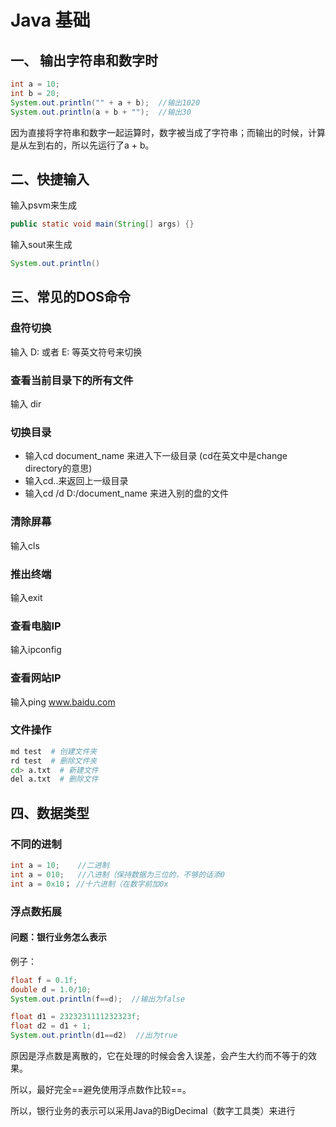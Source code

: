# Java 基础

## 一、 输出字符串和数字时

```java
int a = 10;
int b = 20;
System.out.println("" + a + b);  //输出1020
System.out.println(a + b + "");  //输出30
```

因为直接将字符串和数字一起运算时，数字被当成了字符串；而输出的时候，计算是从左到右的，所以先运行了a + b。

## 二、快捷输入

输入psvm来生成

```java
public static void main(String[] args) {}
```

输入sout来生成

```java
System.out.println()
```

## 三、常见的DOS命令

### 盘符切换

输入 D: 或者 E: 等英文符号来切换

### 查看当前目录下的所有文件

输入 dir

### 切换目录

- 输入cd document_name 来进入下一级目录 (cd在英文中是change directory的意思)
- 输入cd..来返回上一级目录
- 输入cd /d D:/document_name 来进入别的盘的文件

### 清除屏幕

输入cls

### 推出终端

输入exit

### 查看电脑IP

输入ipconfig

### 查看网站IP

输入ping www.baidu.com

### 文件操作

```bash
md test  # 创建文件夹
rd test  # 删除文件夹
cd> a.txt  # 新建文件
del a.txt  # 删除文件
```

## 四、数据类型

### 不同的进制

```java
int a = 10;    //二进制
int a = 010;   //八进制（保持数据为三位的，不够的话添0
int a = 0x10； //十六进制（在数字前加0x
```

### 浮点数拓展

#### 问题：银行业务怎么表示

例子：

```java
float f = 0.1f;
double d = 1.0/10;
System.out.println(f==d);  //输出为false

float d1 = 2323231111232323f;
float d2 = d1 + 1;
System.out.println(d1==d2)  //出为true
```

原因是浮点数是离散的，它在处理的时候会舍入误差，会产生大约而不等于的效果。

所以，最好完全==避免使用浮点数作比较==。

所以，银行业务的表示可以采用Java的BigDecimal（数字工具类）来进行